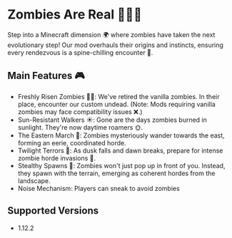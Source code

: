 # Zombies Are Real 🧟‍♂️🌌
Step into a Minecraft dimension 🌍 where zombies have taken the next evolutionary step! Our mod overhauls their origins and instincts, ensuring every rendezvous is a spine-chilling encounter 💓.

## Main Features 🎮
- Freshly Risen Zombies 🧟‍♀️: We've retired the vanilla zombies. In their place, encounter our custom undead. (Note: Mods requiring vanilla zombies may face compatibility issues ❌.)
- Sun-Resistant Walkers ☀️: Gone are the days zombies burned in sunlight. They're now daytime roamers 🌞.
- The Eastern March 🧭: Zombies mysteriously wander towards the east, forming an eerie, coordinated horde.
- Twilight Terrors 🌆: As dusk falls and dawn breaks, prepare for intense zombie horde invasions 🌇.
- Stealthy Spawns 🌲: Zombies won't just pop up in front of you. Instead, they spawn with the terrain, emerging as coherent hordes from the landscape.
- Noise Mechanism: Players can sneak to avoid zombies

## Supported Versions

- 1.12.2
